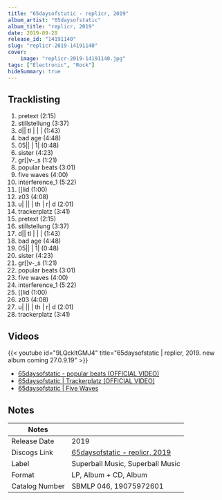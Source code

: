 ```yaml
---
title: "65daysofstatic - replicr, 2019"
album_artist: "65daysofstatic"
album_title: "replicr, 2019"
date: 2019-09-28
release_id: "14191140"
slug: "replicr-2019-14191140"
cover:
    image: "replicr-2019-14191140.jpg"
tags: ["Electronic", "Rock"]
hideSummary: true
---
```


## Tracklisting
1. pretext (2:15)
2. stillstellung (3:37)
3. d|| tl | | | (1:43)
4. bad age (4:48)
5. 05|| | 1| (0:48)
6. sister (4:23)
7. gr[]v-_s (1:21)
8. popular beats (3:01)
9. five waves (4:00)
10. interference_1 (5:22)
11. []lid (1:00)
12. z03 (4:08)
13. u| || | th | r| d (2:01)
14. trackerplatz (3:41)
15. pretext (2:15)
16. stillstellung (3:37)
17. d|| tl | | | (1:43)
18. bad age (4:48)
19. 05|| | 1| (0:48)
20. sister (4:23)
21. gr[]v-_s (1:21)
22. popular beats (3:01)
23. five waves (4:00)
24. interference_1 (5:22)
25. []lid (1:00)
26. z03 (4:08)
27. u| || | th | r| d (2:01)
28. trackerplatz (3:41)

## Videos
{{< youtube id="9LQckltGMJ4" title="65daysofstatic | replicr, 2019. new album coming 27.0.9.19" >}}
- [65daysofstatic - popular beats (OFFICIAL VIDEO)](https://www.youtube.com/watch?v=dH9tZ5z4dFg)
- [65daysofstatic | Trackerplatz (OFFICIAL VIDEO)](https://www.youtube.com/watch?v=l73eDjbpPzA)
- [65daysofstatic | Five Waves](https://www.youtube.com/watch?v=Ph2V7KlA07Y)

## Notes

| Notes          |             |
| ---------------| ----------- |
| Release Date   | 2019 |
| Discogs Link   | [65daysofstatic - replicr, 2019](https://www.discogs.com/release/14191140) |
| Label          | Superball Music, Superball Music |
| Format         | LP, Album + CD, Album |
| Catalog Number | SBMLP 046, 19075972601 |

